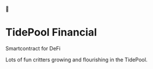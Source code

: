 🌊

# TidePool Financial

Smartcontract for DeFi

Lots of fun critters growing and flourishing in the TidePool. 
